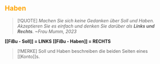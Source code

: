 ## <font color = "orange">Haben</font>

>[!QUOTE]
>*Machen Sie sich keine Gedanken über Soll und Haben. Akzeptieren Sie es einfach und denken Sie darüber als **Links und Rechts**.
>     ~Frau Mumm, 2023*

**[[FiBu - Soll]] = LINKS**
**[[FiBu - Haben]] = RECHTS**

>[!MERKE]
>Soll und Haben beschreiben die beiden Seiten eines [[Konto]]s.